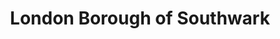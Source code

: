---
title: London Borough of Southwark
url: /london-borough-of-southwark/
latitude: 51.49
longitude: -0.043
---